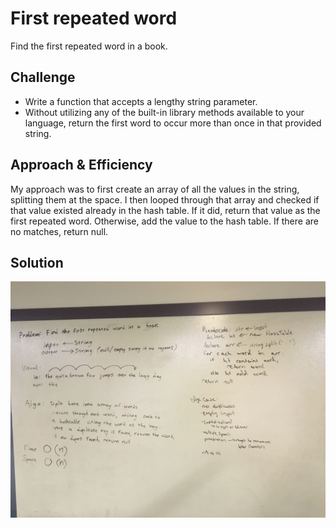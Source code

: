 # First repeated word
Find the first repeated word in a book.

## Challenge
* Write a function that accepts a lengthy string parameter.
* Without utilizing any of the built-in library methods available to your language, return the first word to occur more than once in that provided string.

## Approach & Efficiency
My approach was to first create an array of all the values in the string, splitting them at the space. I then looped through that array and checked if that value existed already in the hash table. If it did, return that value as the first repeated word. Otherwise, add the value to the hash table. If there are no matches, return null.

## Solution
![Whiteboard](./../../../assets/firstRepeatedWord.jpg)